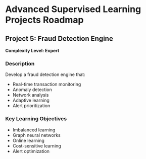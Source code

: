# Advanced Supervised Learning Projects Roadmap


## Project 5: Fraud Detection Engine

**Complexity Level: Expert**

### Description

Develop a fraud detection engine that:

- Real-time transaction monitoring
- Anomaly detection
- Network analysis
- Adaptive learning
- Alert prioritization


### Key Learning Objectives
- Imbalanced learning
- Graph neural networks
- Online learning
- Cost-sensitive learning
- Alert optimization